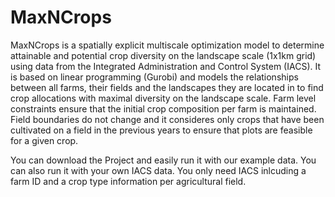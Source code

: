# MaxNCrops
MaxNCrops is a spatially explicit multiscale optimization model to determine attainable and potential crop diversity on the landscape scale (1x1km grid) using data from the Integrated Administration and Control System (IACS). It is based on linear programming (Gurobi) and models the relationships between all farms, their fields and the landscapes they are located in to find crop allocations with maximal diversity on the landscape scale. 
Farm level constraints ensure that the initial crop composition per farm is maintained. 
Field boundaries do not change and it consideres only crops that have been cultivated on a field in the previous years to ensure that plots are feasible for a given crop.

You can download the Project and easily run it with our example data. 
You can also run it with your own IACS data. You only need IACS inlcuding a farm ID and a crop type information per agricultural field. 
